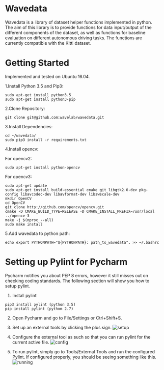 # Wavedata
Wavedata is a library of dataset helper functions 
implemented in python. The aim of this library is to provide functions for 
data input/output of the different components of the dataset, as well as
functions for baseline evaluation on different autonomous driving tasks. The functions are currently compatible with
the Kitti dataset.
  
# Getting Started
Implemented and tested on Ubuntu 16.04.

1.Install Python 3.5 and Pip3: 

```
sudo apt-get install python3.5
sudo apt-get install python3-pip
```

2.Clone Repository:

```
git clone git@github.com:wavelab/wavedata.git
```
3.Install Dependencies:

```
cd ~/wavedata/
sudo pip3 install -r requirements.txt
```
   
4.Install opencv: 

For opencv2:

   ```
   sudo apt-get install python-opencv 
   ```
   
For opencv3:

   ```
   sudo apt-get update
   sudo apt-get install build-essential cmake git libgtk2.0-dev pkg-config libavcodec-dev libavformat-dev libswscale-dev
   mkdir OpenCV
   cd OpenCV
   git clone http://github.com/opencv/opencv.git
   cmake -D CMAKE_BUILD_TYPE=RELEASE -D CMAKE_INSTALL_PREFIX=/usr/local ../opencv-3
   make -j $(nproc --all)
   sudo make install
   ```
5.Add wavedata to python path: 
```
echo export PYTHONPATH="${PYTHONPATH}: path_to_wavedata". >> ~/.bashrc 
```

# Setting up Pylint for Pycharm
Pycharm notifies you about PEP 8 errors, however it still misses out on checking coding standards. The following section will show you how to setup pylint.

1. Install pylint
```
pip3 install pylint (python 3.5)
pip install pylint (python 2.7)
```

2. Open Pycharm and go to File/Settings or Ctrl+Shift+S.

3. Set up an external tools by clicking the plus sign.
![setup](/images/external_tools.png)

4. Configure the external tool as such so that you can run pylint for the current active file.
![config](/images/edit_tool.png)

5. To run pylint, simply go to Tools/External Tools and run the configured Pylint. If configured properly, you should be seeing something like this.
![running](/images/linting.png)

